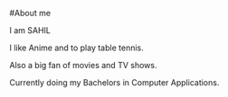 #About me

I am SAHIL

I like Anime and to play table tennis.

Also a big fan of movies and TV shows.

Currently doing my Bachelors in Computer Applications.
